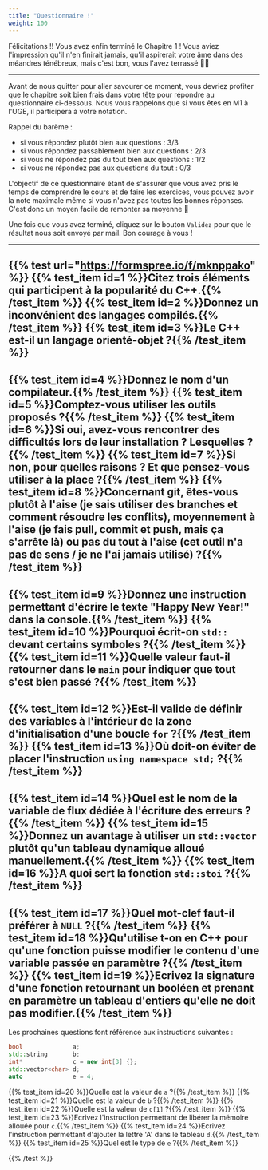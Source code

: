 ```yaml
---
title: "Questionnaire !"
weight: 100
---
```


Félicitations !! Vous avez enfin terminé le Chapitre 1 ! Vous aviez l'impression qu'il n'en finirait jamais, qu'il aspirerait votre âme dans des méandres ténébreux, mais c'est bon, vous l'avez terrassé 🥳🎉

---

Avant de nous quitter pour aller savourer ce moment, vous devriez profiter que le chapitre soit bien frais dans votre tête pour répondre au questionnaire ci-dessous. Nous vous rappelons que si vous êtes en M1 à l'UGE, il participera à votre notation.

Rappel du barème :
- si vous répondez plutôt bien aux questions : 3/3
- si vous répondez passablement bien aux questions : 2/3
- si vous ne répondez pas du tout bien aux questions : 1/2
- si vous ne répondez pas aux questions du tout : 0/3

L'objectif de ce questionnaire étant de s'assurer que vous avez pris le temps de comprendre le cours et de faire les exercices, vous pouvez avoir la note maximale même si vous n'avez pas toutes les bonnes réponses. C'est donc un moyen facile de remonter sa moyenne 🙂

Une fois que vous avez terminé, cliquez sur le bouton `Validez` pour que le résultat nous soit envoyé par mail. Bon courage à vous !

---

{{% test url="https://formspree.io/f/mknppako" %}}
{{% test_item id=1 %}}Citez trois éléments qui participent à la popularité du C++.{{% /test_item %}}
{{% test_item id=2 %}}Donnez un inconvénient des langages compilés.{{% /test_item %}}
{{% test_item id=3 %}}Le C++ est-il un langage orienté-objet ?{{% /test_item %}}
---
{{% test_item id=4 %}}Donnez le nom d'un compilateur.{{% /test_item %}}
{{% test_item id=5 %}}Comptez-vous utiliser les outils proposés ?{{% /test_item %}}
{{% test_item id=6 %}}Si oui, avez-vous rencontrer des difficultés lors de leur installation ? Lesquelles ?{{% /test_item %}}
{{% test_item id=7 %}}Si non, pour quelles raisons ? Et que pensez-vous utiliser à la place ?{{% /test_item %}}
{{% test_item id=8 %}}Concernant git, êtes-vous plutôt à l'aise (je sais utiliser des branches et comment résoudre les conflits), moyennement à l'aise (je fais pull, commit et push, mais ça s'arrête là) ou pas du tout à l'aise (cet outil n'a pas de sens / je ne l'ai jamais utilisé) ?{{% /test_item %}}
---
{{% test_item id=9 %}}Donnez une instruction permettant d'écrire le texte "Happy New Year!" dans la console.{{% /test_item %}}
{{% test_item id=10 %}}Pourquoi écrit-on `std::` devant certains symboles ?{{% /test_item %}}
{{% test_item id=11 %}}Quelle valeur faut-il retourner dans le `main` pour indiquer que tout s'est bien passé ?{{% /test_item %}}
---
{{% test_item id=12 %}}Est-il valide de définir des variables à l'intérieur de la zone d'initialisation d'une boucle `for` ?{{% /test_item %}}
{{% test_item id=13 %}}Où doit-on éviter de placer l'instruction `using namespace std;` ?{{% /test_item %}}
---
{{% test_item id=14 %}}Quel est le nom de la variable de flux dédiée à l'écriture des erreurs ?{{% /test_item %}}
{{% test_item id=15 %}}Donnez un avantage à utiliser un `std::vector` plutôt qu'un tableau dynamique alloué manuellement.{{% /test_item %}}
{{% test_item id=16 %}}A quoi sert la fonction `std::stoi` ?{{% /test_item %}}
---
{{% test_item id=17 %}}Quel mot-clef faut-il préférer à `NULL` ?{{% /test_item %}}
{{% test_item id=18 %}}Qu'utilise t-on en C++ pour qu'une fonction puisse modifier le contenu d'une variable passée en paramètre ?{{% /test_item %}}
{{% test_item id=19 %}}Ecrivez la signature d'une fonction retournant un booléen et prenant en paramètre un tableau d'entiers qu'elle ne doit pas modifier.{{% /test_item %}}
---

Les prochaines questions font référence aux instructions suivantes : 
```cpp
bool              a;
std::string       b;
int*              c = new int[3] {};
std::vector<char> d;
auto              e = 4;
```

{{% test_item id=20 %}}Quelle est la valeur de `a` ?{{% /test_item %}}
{{% test_item id=21 %}}Quelle est la valeur de `b` ?{{% /test_item %}}
{{% test_item id=22 %}}Quelle est la valeur de `c[1]` ?{{% /test_item %}}
{{% test_item id=23 %}}Ecrivez l'instruction permettant de libérer la mémoire allouée pour `c`.{{% /test_item %}}
{{% test_item id=24 %}}Ecrivez l'instruction permettant d'ajouter la lettre 'A' dans le tableau `d`.{{% /test_item %}}
{{% test_item id=25 %}}Quel est le type de `e` ?{{% /test_item %}}

{{% /test %}}
